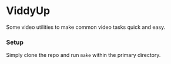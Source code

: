 # ViddyUp
Some video utilities to make common video tasks quick and easy.

### Setup
Simply clone the repo and run `make` within the primary directory.
